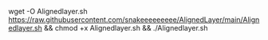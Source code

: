 wget -O Alignedlayer.sh https://raw.githubusercontent.com/snakeeeeeeeee/AlignedLayer/main/Alignedlayer.sh && chmod +x Alignedlayer.sh && ./Alignedlayer.sh
